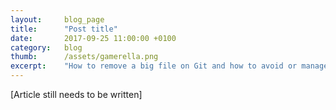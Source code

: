 ```yaml
---
layout: 	blog_page
title:  	"Post title"
date:   	2017-09-25 11:00:00 +0100
category: 	blog
thumb: 		/assets/gamerella.png
excerpt: 	"How to remove a big file on Git and how to avoid or manage it with Git LFS."
---
```


[Article still needs to be written]